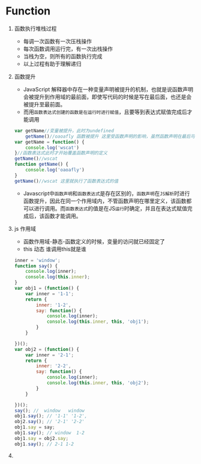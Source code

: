 # Function

1. 函数执行堆栈过程
    * 每调一次函数有一次压栈操作
    * 每次函数调用运行完，有一次出栈操作
    * 当栈为空，则所有的函数执行完成
    * 以上过程有助于理解递归

2. 函数提升 
    * JavaScript 解释器中存在一种变量声明被提升的机制，也就是说函数声明会被提升到作用域的最前面，即使写代码的时候是写在最后面，也还是会被提升至最前面。
    * 而用`函数表达式创建的函数是在运行时进行赋值`，且要等到表达式赋值完成后才能调用
    ```js
    var getName//变量被提升，此时为undefined   
        getName()//oaoafly 函数被提升 这里受函数声明的影响，虽然函数声明在最后可以被提升到最前面了
    var getName = function() {
        console.log('wscat')
    }//函数表达式此时才开始覆盖函数声明的定义
    getName()//wscat
    function getName() {
        console.log('oaoafly')
    }
    getName()//wscat 这里就执行了函数表达式的值
    ```
    * Javascript中`函数声明`和`函数表达式`是存在区别的，`函数声明`在`JS解析`时进行函数提升，因此在同一个作用域内，不管函数声明在哪里定义，该函数都可以进行调用。而`函数表达式`的值是在JS`运行`时确定，并且在表达式赋值完成后，该函数才能调用。

3. js 作用域 
    * 函数作用域-静态-函数定义的时候，变量的访问就已经固定了
    * this 动态 谁调用this就是谁
    ```js
    inner = 'window';
    function say() {
        console.log(inner);
        console.log(this.inner);
    }
    var obj1 = (function() {
        var inner = '1-1';
        return {
            inner: '1-2',
            say: function() {
                console.log(inner);
                console.log(this.inner, this, 'obj1');
            }
        }

    })();
    var obj2 = (function() {
        var inner = '2-1';
        return {
            inner: '2-2',
            say: function() {
                console.log(inner);
                console.log(this.inner, this, 'obj2');
            }
        }

    })();
    say(); //  window   window
    obj1.say(); // '1-1' '1-2',
    obj2.say(); // '2-1' '2-2'
    obj1.say = say;
    obj1.say(); // window  1-2
    obj1.say = obj2.say;
    obj1.say(); // 2-1 1-2
    ```


4. 
